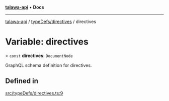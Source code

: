 [**talawa-api**](../../../README.md) • **Docs**

***

[talawa-api](../../../modules.md) / [typeDefs/directives](../README.md) / directives

# Variable: directives

\> `const` **directives**: `DocumentNode`

GraphQL schema definition for directives.

## Defined in

[src/typeDefs/directives.ts:9](https://github.com/PalisadoesFoundation/talawa-api/blob/c952c7a3bfd4b8b910fbae10313f5402ade5a9d4/src/typeDefs/directives.ts#L9)
